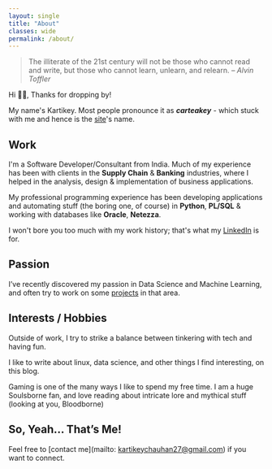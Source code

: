 ```yaml
---
layout: single
title: "About"
classes: wide
permalink: /about/
---
```


> The illiterate of the 21st century will not be those who cannot read and write, but those who cannot learn, unlearn, and relearn. – _Alvin Toffler_

Hi 👋🏼, Thanks for dropping by!

My name's Kartikey. Most people pronounce it as **_carteakey_** - which stuck with me and hence is the [site](https://carteakey.dev)'s name.

## Work

I'm a Software Developer/Consultant from India. Much of my experience has been with clients in the **Supply Chain** & **Banking** industries, where I helped in the analysis, design & implementation of business applications.

My professional programming experience has been developing applications and automating stuff (the boring one, of course) in **Python**, **PL/SQL** & working with databases like **Oracle**, **Netezza**.

I won't bore you too much with my work history; that's what my [LinkedIn](https://www.linkedin.com/in/kartikeychauhan) is for.

## Passion

I’ve recently discovered my passion in Data Science and Machine Learning, and often try to work on some [projects](https://github.com/carteakey) in that area.

## Interests / Hobbies

Outside of work, I try to strike a balance between tinkering with tech and having fun.

I like to write about linux, data science, and other things I find interesting, on this blog.

Gaming is one of the many ways I like to spend my free time. I am a huge Soulsborne fan, and love reading about intricate lore and mythical stuff (looking at you, Bloodborne)

## So, Yeah… That’s Me!

Feel free to [contact me](mailto: kartikeychauhan27@gmail.com) if you want to connect.

